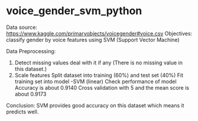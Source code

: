 # voice_gender_svm_python
Data source: https://www.kaggle.com/primaryobjects/voicegender#voice.csv
Objectives: classify gender by voice features using SVM (Support Vector Machine)

Data Preprocessing:
  1. Detect missing values deal with it if any (There is no missing value in this dataset.)
  2. Scale features
Split dataset into training (60%) and test set (40%)
Fit training set into model -SVM (linear)
Check performance of model
  Accuracy is about 0.9140
  Cross validation with 5 and the mean score is about 0.9173

Conclusion: SVM provides good accuracy on this dataset which means it predicts well.
